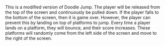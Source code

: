 This is a modified version of Doodle Jump. The player will be released from the top of the screen and continuously be pulled down. If the player falls to the bottom of the screen, then it is game over. However, the player can prevent this by landing on top of platforms to jump. Every time a player lands on a platform, they will bounce, and their score increases. These platforms will randomly come from the left side of the screen and move to the right of the screen.


